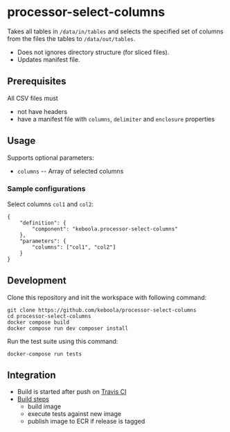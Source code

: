 # processor-select-columns

Takes all tables in `/data/in/tables` and selects the specified set of columns from the files the tables to `/data/out/tables`. 

 - Does not ignores directory structure (for sliced files).
 - Updates manifest file.

## Prerequisites

All CSV files must

- not have headers
- have a manifest file with `columns`, `delimiter` and `enclosure` properties
 
## Usage
Supports optional parameters:

- `columns` -- Array of selected columns


### Sample configurations

Select columns `col1` and `col2`:

```
{
    "definition": {
        "component": "keboola.processor-select-columns"
    },
    "parameters": {
    	"columns": ["col1", "col2"]
	}
}

```
 
## Development
 
Clone this repository and init the workspace with following command:

```
git clone https://github.com/keboola/processor-select-columns
cd processor-select-columns
docker compose build
docker compose run dev composer install
```

Run the test suite using this command:

```
docker-compose run tests
```
 
## Integration
 - Build is started after push on [Travis CI](https://travis-ci.org/keboola/processor-select-columns)
 - [Build steps](https://github.com/keboola/processor-select-columns/blob/master/.travis.yml)
   - build image
   - execute tests against new image
   - publish image to ECR if release is tagged
